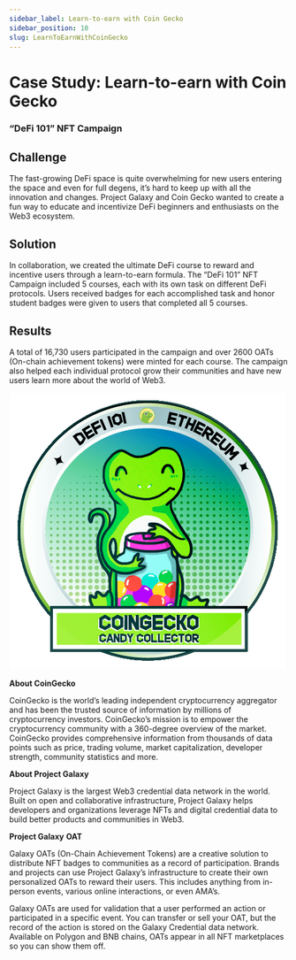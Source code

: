 ```yaml
---
sidebar_label: Learn-to-earn with Coin Gecko
sidebar_position: 10
slug: LearnToEarnWithCoinGecko
---
```

# Case Study: Learn-to-earn with Coin Gecko

### “DeFi 101” NFT Campaign

## Challenge

The fast-growing DeFi space is quite overwhelming for new users entering the space and even for full degens, it’s hard to keep up with all the innovation and changes. Project Galaxy and Coin Gecko wanted to create a fun way to educate and incentivize DeFi beginners and enthusiasts on the Web3 ecosystem. 

## Solution

In collaboration, we created the ultimate DeFi course to reward and incentive users through a learn-to-earn formula. The “DeFi 101” NFT Campaign included 5 courses, each with its own task on different DeFi protocols. Users received badges for each accomplished task and honor student badges were given to users that completed all 5 courses.  

## Results

A total of 16,730 users participated in the campaign and over 2600 OATs (On-chain achievement tokens) were minted for each course. The campaign also helped each individual protocol grow their communities and have new users learn more about the world of Web3.

![Untitled](assets/coingecko.gif)

**About CoinGecko**

CoinGecko is the world’s leading independent cryptocurrency aggregator and has been the trusted source of information by millions of cryptocurrency investors. CoinGecko’s mission is to empower the cryptocurrency community with a 360-degree overview of the market. CoinGecko provides comprehensive information from thousands of data points such as price, trading volume, market capitalization, developer strength, community statistics and more.  

**About Project Galaxy**

Project Galaxy is the largest Web3 credential data network in the world. Built on open and collaborative infrastructure, Project Galaxy helps developers and organizations leverage NFTs and digital credential data to build better products and communities in Web3. 

**Project Galaxy** **OAT**

Galaxy OATs (On-Chain Achievement Tokens) are a creative solution to distribute NFT badges to communities as a record of participation. Brands and projects can use Project Galaxy’s infrastructure to create their own personalized OATs to reward their users. This includes anything from in-person events, various online interactions, or even AMA’s.

Galaxy OATs are used for validation that a user performed an action or participated in a specific event. You can transfer or sell your OAT, but the record of the action is stored on the Galaxy Credential data network. Available on Polygon and BNB chains, OATs appear in all NFT marketplaces so you can show them off.
